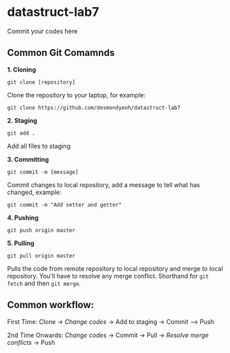 # datastruct-lab7
Commit your codes here


## Common Git Comamnds

**1. Cloning**
```
git clone [repository]
```
Clone the repository to your laptop, for example:
```
git clone https://github.com/desmondyeoh/datastruct-lab7
```

**2. Staging**
```
git add .
```
Add all files to staging

**3. Committing**
```
git commit -m [message]
```
Commit changes to local repository, add a message to tell what has changed, example:
```
git commit -m "Add setter and getter"
```

**4. Pushing**
```
git push origin master
```

**5. Pulling**
```
git pull origin master
```
Pulls the code from remote repository to local repository and merge to local repository.
You'll have to resolve any merge conflict.
Shorthand for `git fetch` and then `git merge`. 

## Common workflow:
First Time:
Clone -> *Change codes* -> Add to staging -> Commit --> Push

2nd Time Onwards:
*Change codes* -> Commit -> Pull -> *Resolve merge conflicts* -> Push


